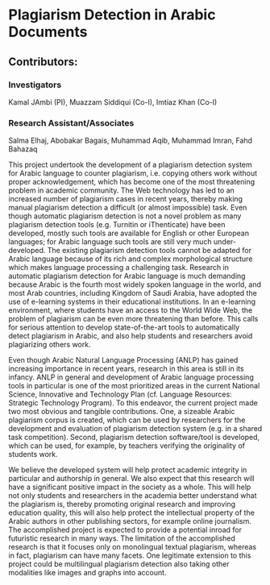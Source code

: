 # Plagiarism Detection in Arabic Documents

## Contributors:

### Investigators

Kamal JAmbi (PI), Muazzam Siddiqui (Co-I), Imtiaz Khan (Co-I)

### Research Assistant/Associates

Salma Elhaj, Abobakar Bagais, Muhammad Aqib, Muhammad Imran, Fahd Bahazaq

This project undertook the development of a plagiarism detection system for Arabic language to counter plagiarism, i.e. copying others work without proper acknowledgement, which has become one of the most threatening problem in academic community. The Web technology has led to an increased number of plagiarism cases in recent years, thereby making manual plagiarism detection a difficult (or almost impossible) task. Even though automatic plagiarism detection is not a novel problem as many plagiarism detection tools (e.g. Turnitin or iThenticate) have been developed, mostly such tools are available for English or other European languages; for Arabic language such tools are still very much under-developed. The existing plagiarism detection tools cannot be adapted for Arabic language because of its rich and complex morphological structure which makes language processing a challenging task. Research in automatic plagiarism detection for Arabic language is much demanding because Arabic is the fourth most widely spoken language in the world, and most Arab countries, including Kingdom of Saudi Arabia, have adopted the use of e-learning systems in their educational institutions. In an e-learning environment, where students have an access to the World Wide Web, the problem of plagiarism can be even more threatening than before. This calls for serious attention to develop state-of-the-art tools to automatically detect plagiarism in Arabic, and also help students and researchers avoid plagiarizing others work.

Even though Arabic Natural Language Processing (ANLP) has gained increasing importance in recent years, research in this area is still in its infancy. ANLP in general and development of Arabic language processing tools in particular is one of the most prioritized areas in the current National Science, Innovative and Technology Plan (cf. Language Resources: Strategic Technology Program). To this endeavor, the current project made two most obvious and tangible contributions. One, a sizeable Arabic plagiarism corpus is created, which can be used by researchers for the development and evaluation of plagiarism detection system (e.g. in a shared task competition). Second, plagiarism detection software/tool is developed, which can be used, for example, by teachers verifying the originality of students work.

We believe the developed system will help protect academic integrity in particular and authorship in general.  We also expect that this research will have a significant positive impact in the society as a whole. This will help not only students and researchers in the academia better understand what the plagiarism is, thereby promoting original research and improving education quality, this will also help protect the intellectual property of the Arabic authors in other publishing sectors, for example online journalism. The accomplished project is expected to provide a potential inroad for futuristic research in many ways. The limitation of the accomplished research is that it focuses only on monolingual textual plagiarism, whereas in fact, plagiarism can have many facets. One legitimate extension to this project could be multilingual plagiarism detection also taking other modalities like images and graphs into account. 
